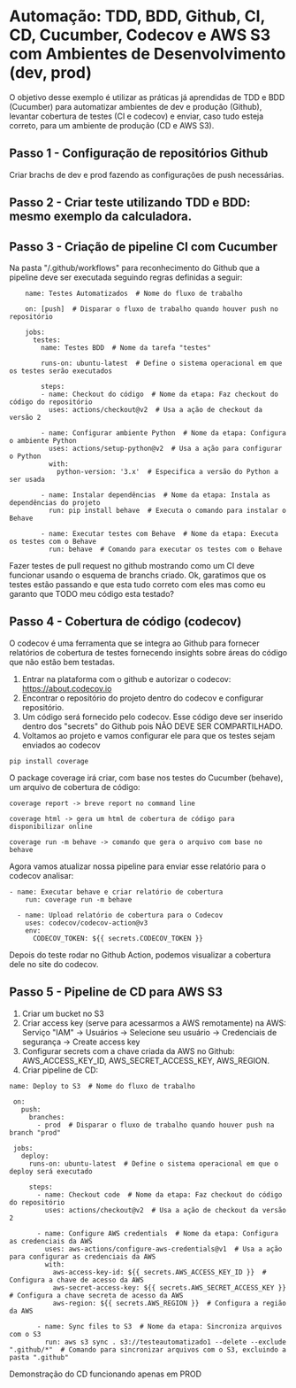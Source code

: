 # Automação: TDD, BDD, Github, CI, CD, Cucumber, Codecov e AWS S3 com Ambientes de Desenvolvimento (dev, prod)
O objetivo desse exemplo é utilizar as práticas já aprendidas de TDD e BDD (Cucumber) para automatizar ambientes de dev e produção (Github), levantar cobertura de testes (CI e codecov) e enviar, caso tudo esteja correto, para um ambiente de produção (CD e AWS S3).

## Passo 1 - Configuração de repositórios Github
Criar brachs de dev e prod fazendo as configurações de push necessárias.

## Passo 2 - Criar teste utilizando TDD e BDD: mesmo exemplo da calculadora.

## Passo 3 - Criação de pipeline CI com Cucumber
Na pasta "/.github/workflows" para reconhecimento do Github que a pipeline deve ser executada seguindo regras definidas a seguir:

```
    name: Testes Automatizados  # Nome do fluxo de trabalho
  
    on: [push]  # Disparar o fluxo de trabalho quando houver push no repositório
    
    jobs:
      testes:
        name: Testes BDD  # Nome da tarefa "testes"
    
        runs-on: ubuntu-latest  # Define o sistema operacional em que os testes serão executados
    
        steps:
        - name: Checkout do código  # Nome da etapa: Faz checkout do código do repositório
          uses: actions/checkout@v2  # Usa a ação de checkout da versão 2
    
        - name: Configurar ambiente Python  # Nome da etapa: Configura o ambiente Python
          uses: actions/setup-python@v2  # Usa a ação para configurar o Python
          with:
            python-version: '3.x'  # Especifica a versão do Python a ser usada
    
        - name: Instalar dependências  # Nome da etapa: Instala as dependências do projeto
          run: pip install behave  # Executa o comando para instalar o Behave
    
        - name: Executar testes com Behave  # Nome da etapa: Executa os testes com o Behave
          run: behave  # Comando para executar os testes com o Behave
```
Fazer testes de pull request no github mostrando como um CI deve funcionar usando o esquema de branchs criado.
Ok, garatimos que os testes estão passando e que esta tudo correto com eles mas como eu garanto que TODO meu código esta testado?

## Passo 4 - Cobertura de código (codecov)
O codecov é uma ferramenta que se integra ao Github para fornecer relatórios de cobertura de testes fornecendo insights sobre áreas do código que não estão bem testadas.
1. Entrar na plataforma com o github e autorizar o codecov: https://about.codecov.io
2. Encontrar o repositório do projeto dentro do codecov e configurar repositório.
3. Um código será fornecido pelo codecov. Esse código deve ser inserido dentro dos "secrets" do Github pois NÃO DEVE SER COMPARTILHADO.
4. Voltamos ao projeto e vamos configurar ele para que os testes sejam enviados ao codecov

  ```
  pip install coverage
  ```

O package coverage irá criar, com base nos testes do Cucumber (behave), um arquivo de cobertura de código:
  ```
  coverage report -> breve report no command line
  ```
  ```
  coverage html -> gera um html de cobertura de código para disponibilizar online
  ```
  ```
  coverage run -m behave -> comando que gera o arquivo com base no behave
  ```

Agora vamos atualizar nossa pipeline para enviar esse relatório para o codecov analisar:
  ```
  - name: Executar behave e criar relatório de cobertura
      run: coverage run -m behave

    - name: Upload relatório de cobertura para o Codecov
      uses: codecov/codecov-action@v3
      env:
        CODECOV_TOKEN: ${{ secrets.CODECOV_TOKEN }}
  ```

Depois do teste rodar no Github Action, podemos visualizar a cobertura dele no site do codecov.

## Passo 5 - Pipeline de CD para AWS S3
1.  Criar um bucket no S3
2.  Criar access key (serve para acessarmos a AWS remotamente) na AWS: Serviço "IAM" -> Usuários -> Selecione seu usuário -> Credenciais de segurança -> Create access key
3.  Configurar secrets com a chave criada da AWS no Github: AWS_ACCESS_KEY_ID, AWS_SECRET_ACCESS_KEY, AWS_REGION.
4.  Criar pipeline de CD:
   ```
   name: Deploy to S3  # Nome do fluxo de trabalho

    on:
      push:
        branches:
          - prod  # Disparar o fluxo de trabalho quando houver push na branch "prod"
    
    jobs:
      deploy:
        runs-on: ubuntu-latest  # Define o sistema operacional em que o deploy será executado
    
        steps:
          - name: Checkout code  # Nome da etapa: Faz checkout do código do repositório
            uses: actions/checkout@v2  # Usa a ação de checkout da versão 2
    
          - name: Configure AWS credentials  # Nome da etapa: Configura as credenciais da AWS
            uses: aws-actions/configure-aws-credentials@v1  # Usa a ação para configurar as credenciais da AWS
            with:
              aws-access-key-id: ${{ secrets.AWS_ACCESS_KEY_ID }}  # Configura a chave de acesso da AWS
              aws-secret-access-key: ${{ secrets.AWS_SECRET_ACCESS_KEY }}  # Configura a chave secreta de acesso da AWS
              aws-region: ${{ secrets.AWS_REGION }}  # Configura a região da AWS
    
          - name: Sync files to S3  # Nome da etapa: Sincroniza arquivos com o S3
            run: aws s3 sync . s3://testeautomatizado1 --delete --exclude ".github/*"  # Comando para sincronizar arquivos com o S3, excluindo a pasta ".github"
   ```
Demonstração do CD funcionando apenas em PROD
